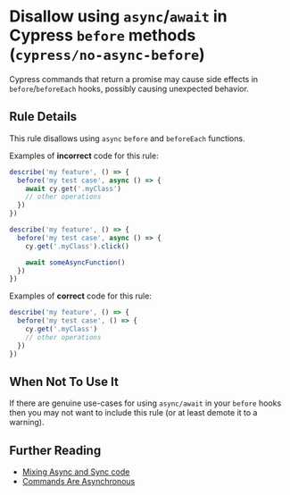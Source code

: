 # Disallow using `async`/`await` in Cypress `before` methods (`cypress/no-async-before`)

<!-- end auto-generated rule header -->

Cypress commands that return a promise may cause side effects in `before`/`beforeEach` hooks, possibly causing unexpected behavior.

## Rule Details

This rule disallows using `async` `before` and `beforeEach` functions.

Examples of **incorrect** code for this rule:

```js
describe('my feature', () => {
  before('my test case', async () => {
    await cy.get('.myClass')
    // other operations
  })
})
```

```js
describe('my feature', () => {
  before('my test case', async () => {
    cy.get('.myClass').click()

    await someAsyncFunction()
  })
})
```

Examples of **correct** code for this rule:

```js
describe('my feature', () => {
  before('my test case', () => {
    cy.get('.myClass')
    // other operations
  })
})
```

## When Not To Use It

If there are genuine use-cases for using `async/await` in your `before` hooks then you may not want to include this rule (or at least demote it to a warning).

## Further Reading

- [Mixing Async and Sync code](https://on.cypress.io/app/core-concepts/introduction-to-cypress#Mixing-Async-and-Sync-code)
- [Commands Are Asynchronous](https://on.cypress.io/app/core-concepts/introduction-to-cypress.html#Commands-Are-Asynchronous)
